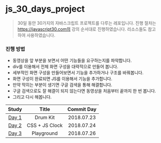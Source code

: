 # js_30_days_project

> 30일 동안 30가지의 자바스크립트 프로젝트를 다루는 레포입니다. 진행 절차는 https://javascript30.com의 강의 순서대로 진행하였습니다. 리소스들도 참고하여 사용하였습니다.



### 진행 방법

* 동영상을 앞 부분을 보면서 어떤 기능들을 요구하는지를 파악합니다.
* div를 이용해서 전체 화면 구성을 대략적으로 만들어 봅니다. 
* 세부적인 화면 구성을 만들어보면서 기능을 추가하거나 구조를 바꿔봅니다.
* 화면 구성이 완료되면 JS를 이용해서 기능을 추가합니다.
* 만약 막히는 부분이 생기면 구글 검색을 통해 해결합니다.
* 구글 검색으로도 잘 해결이 되지 않는다면 동영상을 처음부터 끝까지 한 번 봅니다.
* 그리고 다시 해봅니다.



|                            Study                             |  Title   | Commit Day |
| :----------------------------------------------------------: | :------: | :--------: |
| [Day 1](https://github.com/Yongjai/js_30_project/tree/master/Drum-kit) | Drum Kit | 2018.07.23 |
| [Day 2](https://github.com/Yongjai/js_30_project/tree/master/CSS%2BJS-Clcok) | CSS + JS Clock | 2018.07.24 |
| [Day 3](https://github.com/Yongjai/js_30_project/tree/master/Playground) | Playground | 2018.07.26 |

